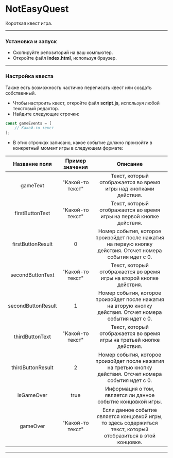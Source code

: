 # NotEasyQuest
Короткая квест игра.
___
### Установка и запуск
- Скопируйте репозиторий на ваш компьютер.
- Откройте файл **index.html**, используя браузер.
___
### Настройка квеста
Также есть возможность частично переписать квест или создать собственный.
- Чтобы настроить квест, откройте файл **script.js**, используя любой текстовый редактор.
- Найдите следующие строчки:
```js
const gameEvents = [
    // Какой-то текст
];
```
- В этих строчках записано, какое событие должно произойти в конкретный момент игры в следующем формате:

|    Название поля   |  Пример значения |                                                               Описание                                         |
|:------------------:|:----------------:|:--------------------------------------------------------------------------------------------------------------:|
|      gameText      | "Какой-то текст" |                        Текст, который отображается во время игры над кнопками действия.                        |
|   firstButtonText  | "Какой-то текст" |                      Текст, который отображается во время игры на первой кнопке действия.                      |
|  firstButtonResult |         0        | Номер события, которое произойдет после нажатия на первую кнопку действия. Отсчет номера события идет с 0.     |
|  secondButtonText  | "Какой-то текст" |                  Текст, который отображается во время игры на второй кнопке действия.                          |
| secondButtonResult |         1        |  Номер события, которое произойдет после нажатия на вторую кнопку действия. Отсчет номера события идет с 0.    |
|   thirdButtonText  | "Какой-то текст" |                  Текст, который отображается во время игры на третьей кнопке действия.                         |
|  thirdButtonResult |         2        |   Номер события, которое произойдет после нажатия на третью кнопку действия. Отсчет номера события идет с 0.   |
|     isGameOver     |       true       |                        Информация о том, является ли данное событие концовкой игры.                            |
|      gameOver      | "Какой-то текст" | Если данное событие является концовкой игры, то здесь содержиться текст, который отобразиться в этой концовке. |
___
